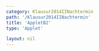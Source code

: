 ```yaml
---
category: Klausur2014IINachtermin
path: '/Klausur2014IINachtermin'
title: 'AppletB2'
type: 'Applet'

layout: nil
---
```

<link type="text/css" href="https://cdnjs.cloudflare.com/ajax/libs/jsxgraph/0.99.6/jsxgraph.css"><link rel="stylesheet" type="text/css" href="{{ site.jsxurl }}/jsxgraph.css" />
<div id="JXG90c05795-54a0-44e7-983b-03515892a1ff" class="jxgbox" style="width:500px; height:500px">
<script type="text/javascript">
    (function() {
	const board = JXG.JSXGraph.initBoard('90c05795-54a0-44e7-983b-03515892a1ff', {
    							boundingbox: [-4, 9, 8, -2],
                  showFullscreen: true, axis: false
              });
var M = board.create('point', [0,0], {name:'M', color:'blue', fixed:true, size:2, label:{fontsize:15}});
var A = board.create('point', [-3,0], {name:'A', color:'blue', fixed:true, size:2, label:{fontsize:15}});
var C = board.create('point', [6,0], {name:'C', color:'blue', fixed:true, size:2, label:{fontsize:15}});
var B = board.create('point', [2*Math.sin(315/180*Math.PI), 2*Math.sin(315/180*Math.PI)], {name:'B', fixed:true, color:'blue', size:2, label:{fontsize:15}});
var D = board.create('point', [2*Math.sin(45/180*Math.PI), 2*Math.sin(45/180*Math.PI)], {name:'D', fixed:true, color:'blue', size:2, label:{fontsize:15}});

var S = board.create('point', [0,7], {color:'blue', name:'S', fixed:true, size:2, label:{fontsize:15}});
board.create('segment', [A,B], {color:'blue'});
board.create('segment', [B,C], {color:'blue'});
board.create('segment', [C,D], {color:'blue'});
board.create('segment', [D,A], {color:'blue'});
board.create('segment', [B,D], {color:'gray', strokeWidth:2});
board.create('segment', [A,C], {color:'gray', strokeWidth:2});
board.create('segment', [M,S], {color:'gray', strokeWidth:2});
board.create('angle', [S,C,A], {orthotype:'sectordot', name:'&gamma;', radius:1, label:{fontsize:15}});



var AS = board.create('segment', [A,S], {color:'blue'});
board.create('segment', [B,S], {color:'blue'});
var CS = board.create('segment', [C,S], {color:'blue'});
board.create('segment', [D,S], {color:'blue'});
var alpha = board.create('angle', [C,A,S], {orthotype:'sectordot', name:'&alpha;', radius:1.5, label:{fontsize:15}});

var P = board.create('glider', [2.10,4.56,CS], {name:'P', color:'orange', size:2, label:{fontsize:15}});
board.create('polygon', [M,C,P]);
var Q = board.create('point', [function(){return P.X();}, 0], {name:'Q', color:'green', fixed:true, size:2, label:{fontsize:15}});

board.create('segment', [M,P], {color:'green'});
board.create('segment', [C,P], {color:'purple'});

board.create('angle', [S,M,A], {orthotype:'sectordot', name:' ', radius:1});

board.create('text', [4,3,function(){return 'x = |<span style="border-top:1px solid">CP</span>| = '+ JXG.toFixed(Math.sqrt((6-P.X())*(6-P.X())+P.Y()*P.Y()) ,2) + 'cm';}], {fontsize:18, color:'purple'});

var MPC = board.create('angle', [M,P,C], {orthotype:'sectordot', name:' ', radius:1.3});

board.create('text', [2.5,5,function(){return 'MPC = '+ JXG.toFixed(MPC.Value()*180/Math.PI ,2) + '°';}], {fontsize:18, color:'orange'});

board.create('polygon', [B,Q,D], {fillcolor:'blue'});

board.create('segment', [P,Q], {color:'red'});
board.create('segment', [P,B], {color:'green'});
board.create('segment', [P,D], {color:'green'});

board.create('text',[3.2, 0, '6'], {fontsize:15});
board.create('text', [-1.7, 0, '3'], {fontsize:15});
board.create('text', [0.8, 0.8, '4'], {fontsize:15});
board.create('text', [-0.8, -0.8, '4'], {fontsize:15});
board.create('text', [0, 3.5, '7'], {fontsize:15});
board.create('text', [2.5, 6, function(){return 'V(' + JXG.toFixed(Math.sqrt((6-P.X())*(6-P.X())+P.Y()*P.Y()) ,2) + ') = ' + JXG.toFixed(-0.66*(Math.sqrt((6-P.X())*(6-P.X())+P.Y()*P.Y()))*(Math.sqrt((6-P.X())*(6-P.X())+P.Y()*P.Y()))+6.08*(Math.sqrt((6-P.X())*(6-P.X())+P.Y()*P.Y())) ,2) + 'cm^3';}], {fontsize:15});
board.create('text', [-3.5, 8.5, '2014 NT II/III B2'], {fontsize:18});
 })(); </script>
  </div>
